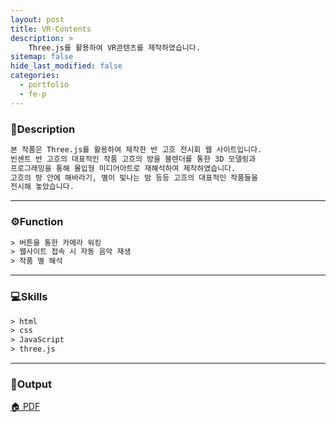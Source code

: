 ```yaml
---
layout: post
title: VR-Contents
description: >
    Three.js를 활용하여 VR콘텐츠를 제작하였습니다.
sitemap: false
hide_last_modified: false
categories:
  - portfolio
  - fe-p
---
```


<!-- ### VR-FE -->

### 📝Description
~~~html
본 작품은 Three.js를 활용하여 제작한 반 고흐 전시회 웹 사이트입니다.
빈센트 반 고흐의 대표적인 작품 고흐의 방을 블렌더를 통한 3D 모델링과
프로그래밍을 통해 몰입형 미디어아트로 재해석하여 제작하였습니다.
고흐의 방 안에 해바라기, 별이 빛나는 밤 등등 고흐의 대표적인 작품들을
전시해 놓았습니다.
~~~

----

### ⚙️Function
~~~html
> 버튼을 통한 카메라 워킹
> 웹사이트 접속 시 자동 음악 재생
> 작품 별 해석
~~~
----

### 💻Skills
~~~html
> html
> css
> JavaScript
> three.js
~~~

----

### 📌Output

[🏠 PDF](/assets/pdf/VR-contents.pdf)
